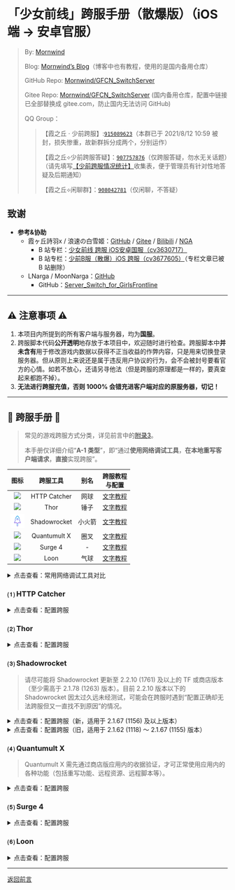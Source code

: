 # 「少女前线」跨服手册（散爆版）（iOS 端 → 安卓官服）
 > By: [Mornwind](https://github.com/Mornwind)
 > 
 > Blog: [Mornwind’s Blog](https://blog.mornwind.cc)（博客中也有教程，使用的是国内备用仓库）
 > 
 > GitHub Repo: [Mornwind/GFCN_SwitchServer](https://github.com/Mornwind/GFCN_SwitchServer) 
 > 
 > Gitee Repo: [Mornwind/GFCN_SwitchServer](https://gitee.com/Mornwind/GFCN_SwitchServer) (国内备用仓库，配置中链接已全部替换成 gitee.com，防止国内无法访问 GitHub)
 > 
 > QQ Group：
 > > 【霞之丘 · 少前跨服】:[`915089623`](https://jq.qq.com/?_wv=1027&k=5rnvPAT)（本群已于 2021/8/12 10:59 被封，损失惨重，故新群拆分成两个，分别运作）
 > > 
 > > 【霞之丘⟡少前跨服答疑】：[`907757876`](https://jq.qq.com/?_wv=1027&k=wdMRfleu)（仅跨服答疑，勿水无关话题）（请先填写[【少前跨服情况统计】](https://docs.qq.com/form/page/DREpKbGVaQWtRcGhI)收集表，便于管理员有针对性地答疑及后期通知）
 > > 
 > > 【霞之丘⟡闲聊群】：[`908042781`](https://jq.qq.com/?_wv=1027&k=Ph1teaIm)（仅闲聊，不答疑）

## 致谢

- **参考&协助**
  - 霞ヶ丘詩羽x / 浪速の白雪姬：[GitHub](https://gitee.com/KasumigaokaUtaha) / [Gitee](https://gitee.com/silvercrowsaki) / [Bilibili](https://space.bilibili.com/455501) / [NGA](https://bbs.nga.cn/thread.php?authorid=42650362)
    - B 站专栏：[少女前线 跨服 iOS安卓国服（cv3630717）](https://www.bilibili.com/read/cv3630717)
    - B 站专栏：[少前B服（散爆）iOS 跨服（cv3677605）](https://www.bilibili.com/read/cv3677605)（专栏文章已被 B 站删除）
  - LNarga / MoonNarga：[GitHub](https://github.com/MoonNarga)
    - GitHub：[Server_Switch_for_GirlsFrontline](https://github.com/MoonNarga/Server_Switch_for_GirlsFrontline)

---

## ⚠️ 注意事项 ⚠️

1. 本项目内所提到的所有客户端与服务器，均为**国服**。
2. 跨服脚本代码**公开透明**地存放于本项目中，欢迎随时进行检查。跨服脚本中**并未含有**用于修改游戏内数据以获得不正当收益的作弊内容，只是用来切换登录服务器。但从原则上来说还是属于违反用户协议的行为，会不会被封号要看官方的心情。如若不放心，还请另寻他法（但是跨服的原理都是一样的，要真查起来都跑不掉）。
3. **无法进行跨服充值，否则 1000% 会错充进客户端对应的原服务器，切记！**

---

## 📖 跨服手册 📖
 > 常见的游戏跨服方式分类，详见前言中的[附录3](/README.md#附录3ios-端常见跨服方式)。
 > 
 > 本手册仅详细介绍“**A-1 类型**”，即“通过**使用网络调试工具**，**在本地重写客户端请求**，**直接**实现跨服”。

| 图标 | 跨服工具 | 别名 | 跨服教程<br/>与配置 |
| :-: | :-: | :-: | :-: |
| ![](/Icon/HTTP_Catcher_Icon.png) | HTTP Catcher | 网球 | [文字教程](#-http-catcher) |
| ![](/Icon/Thor_Icon.png) | Thor | 锤子 | [文字教程](#-thor) |
| ![](/Icon/Shadowrocket_Icon.png) | Shadowrocket | 小火箭 | [文字教程](#-shadowrocket) |
| ![](/Icon/Quantumult_X_Icon.png) | Quantumult X | 圈叉 | [文字教程](#-quantumult-x) |
| ![](/Icon/Surge_4_Icon.png) | Surge 4 | - | [文字教程](#-surge-4) |
| ![](/Icon/Loon_Icon.png) | Loon | 气球 | [文字教程](#-loon) |

<details>
<summary>点击查看：常用网络调试工具对比</summary>

| 跨服工具 | 国区商店<br/>购买与下载 | 正规渠道价格 | 跨服操作<br/>方便程度 | 设备上同时<br/>挂梯与跨服 | 备注 |
| :-: | :-: | :-: | :-: | :-: | :-: |
| HTTP Catcher<br/>（网球） | ✅ | ¥28.00（内购）<br/>\$3.99（内购） | ★★★★ | ❌ |  |
| Thor<br/>（锤子） | ✅ | ¥88.00<br/>\$12.99 | ★★★★ | ❌ |  |
| Shadowrocket<br/>（小火箭） | ❌ | \$2.99 | ★★★★ | ✅ |  |
| Quantumult X<br/>（圈叉） | ❌ | \$7.99 | ★★ | ✅ | TF 名额已满 |
| Surge 4 | ❌ | \$49.99（首次内购）<br/>+ \$14.99/y（订阅） | ★★ | ✅ | 是真的贵 |
| Loon<br/>（气球） | ❌ | \$2.99 | ★★ | ✅ | Bug 较多 |

</details>

### ⑴ HTTP Catcher

<details>
<summary>点击查看：配置跨服</summary>

1. **下载并导入跨服配置文件**：下载下面的“.hcc”类型的跨服配置文件，通过“共享”或“在其他应用中打开”调出系统分享菜单，然后选择“拷贝到‘HTTP Catcher’”；在 HTTP Catcher 中弹出的“导入”对话框中选择“好的”，即可成功导入。

```
https://github.com/Mornwind/GFCN_SwitchServer/raw/master/HTTP_Catcher/gfcn_ios2gw.hcc
```

2. **启用跨服配置**：进入“更多”→“重写”，在弹出的“重写列表”界面中，点击下面的跨服配置使其前面出现“✓”。
3. **启用重写功能**：在“重写列表”界面中，打开上面的“重写列表”开关；然后回到“更多”界面。
4. **启用 HTTPS 解密功能**：在“更多”页面，打开最上面的“解密 HTTPS 流量”开关（旧版本中，此开关为“开启 HTTPS 抓包”）。
5. **安装 MitM 证书**：在上一步中弹出的“安装证书描述文件”对话框中选择“安装”，允许下载配置描述文件，前往系统的“设置”→“通用”→“描述文件与设备管理”中安装 MitM 所需证书。
6. **信任 MitM 证书**：在系统的“设置”→“通用”→“关于本机”→“证书信任设置”中信任该证书；然后回到 HTTP Catcher 的“更多”页面。
7. **启用仅记录消息头**：进入“高级设置”，打开“仅记录消息头”开关；然后回到“历史”界面。
8. **启动 HTTP Catcher**：点击下方的开关按钮，然后在清除了游戏后台的情况下进入游戏，即可完成跨服。（如无其他使用需求，成功跨服进入游戏后便可停止 HTTP Catcher。）

</details>

### ⑵ Thor

<details>
<summary>点击查看：配置跨服</summary>

1. **下载并导入跨服配置文件**：下载下面的“.f4thor”类型的跨服配置（过滤器）文件，通过“共享”或“在其他应用中打开”调出系统分享菜单，然后选择“拷贝到‘Thor’”；在弹出的跨服配置（过滤器）预览界面中，点击右上角导出图标，在弹出的菜单中选择“装载”，在弹出的“安全提醒”对话框中选择“继续”，即可成功导入；然后点击左上角的“✗”，回到主界面。

```
https://github.com/Mornwind/GFCN_SwitchServer/raw/master/Thor/gfcn_ios2gw.f4thor
```

2. **选中跨服过滤器**：点击闪电按钮上方显示的过滤器名称，在弹出的“过滤器”列表中，点击选中刚导入的跨服过滤器，然后会自动返回首页。
3. **安装 MitM 证书**：进入“更多”→“HTTPS 解析设置”，在“HTTPS 证书管理”页面中点击“安装证书到系统”，允许下载配置描述文件，前往系统的“设置”→“通用”→“描述文件与设备管理”中安装 MitM 所需证书。
4. **信任 MitM 证书**：在系统的“设置”→“通用”→“关于本机”→“证书信任设置”中信任该证书；然后回到 Thor 的“HTTPS 证书管理”页面。
5. **启用 HTTPS 解析**：在“HTTPS 证书管理”页面中，打开证书右侧的开关；然后返回首页。
6. **启动 Thor**：在“过滤器”主界面中，点击闪电按钮启动 Thor，然后在清除了游戏后台的情况下进入游戏，即可完成跨服。（如无其他使用需求，成功跨服进入游戏后便可停止 Thor。）

</details>

### ⑶ Shadowrocket
 > 请尽可能将 Shadowrocket 更新至 2.2.10 (1761) 及以上的 TF 或商店版本（至少需高于 2.1.78 (1263) 版本）。目前 2.2.10 版本以下的 Shadowrocket 因太过久远未经测试，可能会在跨服时遇到“配置正确却无法跨服但又一直找不到原因”的情况。

<details>
<summary>点击查看：配置跨服（新，适用于 2.1.67 (1156) 及以上版本）</summary>

#### 方法一：直接订阅简易跨服配置

1. **新建本机节点**：在首页，点击右上角“+”，添加一个类型为“HTTP”（或“HTTPS”）、地址为“localhost”（或“127.0.0.1”）、端口为“1080”（或其他在 1-65535 之间的端口）的节点，然后在首页的“服务器节点”中选中该节点。
2. **设置路由模式**：将“全局路由”设置为“直连”（或“配置”）。
3. **设置远程订阅 URL**：在“配置文件”界面，点击右上角“+”，输入下面的远程订阅 URL，点击下载。

```
https://github.com/Mornwind/GFCN_SwitchServer/raw/master/Shadowrkt/gfcn_ios2gw.conf
```

4. **下载并应用简易跨服配置**：在“远程文件”中点击该 URL，选择“使用配置”，等待下载完毕后，即可看到“本地文件”中加载了本配置。
5. **安装 MitM 证书**：从“本地文件”中找到当前正在使用的配置，点击它，在弹出的列表中选择“编辑配置”，进入“HTTPS 解密”，点击“证书授权”部分的“密码”右侧的ⓘ，在弹出的“证书”窗口中点击“生成新的 CA 证书”，成功生成证书后，再点击“安装根证书”，允许下载配置描述文件，前往系统的“设置”→“通用”→“描述文件与设备管理”中安装该证书。
6. **信任 MitM 证书**：在系统的“设置”→“通用”→“关于本机”→“证书信任设置”中信任该证书；然后返回 Shadowrocket 的“HTTPS 解密”页面。
7. **启用 HTTPS 解密**：打开“HTTPS 解密”的开关，点击右上角的“✓”保存设置；然后返回 Shadowrocket 的首页。
8. **启动 Shadowrocket**：返回 Shadowrocket 的首页，打开 Shadowrocket 的连接开关，然后在清除了游戏后台的情况下进入游戏，即可实现跨服。（如无其他使用需求，不玩游戏时别忘了停止 Shadowrocket。）

#### 方法二：手动写入当前使用中配置

1. **进入配置编辑界面**：在“配置文件”界面，从“本地文件”中找到当前正在使用的配置，点击它，在弹出的列表中选择“编辑纯文本”。
2. **添加跨服配置**：在弹出的编辑窗口中，将以下配置中 `[Script]` 及 `[MITM]` 下方的代码，在配置文件中分别找到对应位置复制进去，然后点击右上角的“保存”，返回 Shadowrocket 的首页。

```
[Script]
# 少女前线 跨安卓官服
## 切换服务器
gfcn_ios2gw = type=http-request,script-path=https://github.com/Mornwind/GFCN_SwitchServer/raw/master/Shadowrkt/gfcn_ios2gw.js,pattern=^https?:\/\/gfcn-transit\.ios\.sunborngame\.com\/index\.php,max-size=1048576,requires-body=true,enable=true

[MITM]
enable = true
hostname = gfcn-transit.ios.sunborngame.com
```

3. **安装 MitM 证书**：从“本地文件”中找到当前正在使用的配置，点击它，在弹出的列表中选择“编辑配置”，进入“HTTPS 解密”，点击“证书授权”部分的“密码”右侧的ⓘ，在弹出的“证书”窗口中点击“生成新的 CA 证书”，成功生成证书后，再点击“安装根证书”，允许下载配置描述文件，前往系统的“设置”→“通用”→“描述文件与设备管理”中安装该证书。
4. **信任 MitM 证书**：在系统的“设置”→“通用”→“关于本机”→“证书信任设置”中信任该证书；然后返回 Shadowrocket 的“HTTPS 解密”页面。
5. **启用 HTTPS 解密**：打开“HTTPS 解密”的开关，点击右上角的“✓”保存设置；然后返回 Shadowrocket 的首页。
6. **重启 Shadowrocket**：为确保修改生效，可以开关一次 Shadowrocket 的连接开关，然后在清除了游戏后台的情况下进入游戏，即可实现跨服。（如无其他使用需求，成功跨服进入游戏后便可停止 Shadowrocket。）

</details>

<details>
<summary>点击查看：配置跨服（旧，适用于 2.1.62 (1118) ～ 2.1.67 (1155) 版本）</summary>

#### 方法一：直接订阅简易跨服配置

1. **新建本机节点**：在首页，点击右上角“+”，添加一个类型为“HTTP”（或“HTTPS”）、地址为“localhost”（或“127.0.0.1”）、端口为“1080”（或其他在 1-65535 之间的端口）的节点，然后在首页的“服务器节点”中选中该节点。
2. **设置路由模式**：将“全局路由”设置为“直连”（或“配置”）。
3. **设置远程订阅 URL**：在“配置文件”页面，点击右上角“+”，输入下面的远程订阅 URL，点击下载。

```
https://github.com/Mornwind/GFCN_SwitchServer/raw/master/Shadowrkt/gfcn_ios2gw_old.conf
```

4. **下载并应用简易跨服配置**：在“远程文件”中点击该 URL，选择“使用配置”，等待下载完毕后，即可看到“本地文件”中加载了本配置。
5. **安装 MitM 证书**：从“本地文件”中找到当前正在使用的配置，点击它，在弹出的列表中选择“编辑配置”，进入“HTTPS 解密”，点击“证书授权”部分的“密码”右侧的ⓘ，在弹出的“证书”窗口中点击“生成新的 CA 证书”，成功生成证书后，再点击“安装根证书”，允许下载配置描述文件，前往系统的“设置”→“通用”→“描述文件与设备管理”中安装该证书。
6. **信任 MitM 证书**：在系统的“设置”→“通用”→“关于本机”→“证书信任设置”中信任该证书；然后返回 Shadowrocket 的“HTTPS 解密”页面。
7. **启用 HTTPS 解密**：打开“HTTPS 解密”的开关，点击右上角的“✓”保存设置；然后返回 Shadowrocket 的首页。
8. **启动 Shadowrocket**：返回 Shadowrocket 的首页，打开 Shadowrocket 的连接开关，然后在清除了游戏后台的情况下进入游戏，即可实现跨服。（如无其他使用需求，不玩游戏时别忘了停止 Shadowrocket。）

#### 方法二：手动写入当前使用中配置

1. **进入配置编辑界面**：在“配置文件”页面，从“本地文件”中找到当前正在使用的配置，点击它，在弹出的列表中选择“编辑纯文本”。
2. **添加跨服配置**：在弹出的编辑窗口中，将以下配置中 `[Script]` 及 `[MITM]` 下方的代码，在配置文件中分别找到对应位置复制进去，然后点击右上角的“保存”，返回 Shadowrocket 的首页。

```
[Script]
# 少女前线 跨安卓官服
## 切换服务器
gfcn_ios2gw_old = type=http-request,script-path=https://github.com/Mornwind/GFCN_SwitchServer/raw/master/Shadowrkt/gfcn_ios2gw_old.js,pattern=^https?:\/\/gfcn-transit\.ios\.sunborngame\.com\/index\.php,max-size=1048576,requires-body=true,enable=true

[MITM]
enable = true
hostname = gfcn-transit.ios.sunborngame.com
```

3. **安装 MitM 证书**：从“本地文件”中找到当前正在使用的配置，点击它，在弹出的列表中选择“编辑配置”，进入“HTTPS 解密”，点击“证书授权”部分的“密码”右侧的ⓘ，在弹出的“证书”窗口中点击“生成新的 CA 证书”，成功生成证书后，再点击“安装根证书”，允许下载配置描述文件，前往系统的“设置”→“通用”→“描述文件与设备管理”中安装该证书。
4. **信任 MitM 证书**：在系统的“设置”→“通用”→“关于本机”→“证书信任设置”中信任该证书；然后返回 Shadowrocket 的“HTTPS 解密”页面。
5. **启用 HTTPS 解密**：打开“HTTPS 解密”的开关，点击右上角的“✓”保存设置；然后返回 Shadowrocket 的首页。
6. **重启 Shadowrocket**：为确保修改生效，可以开关一次 Shadowrocket 的连接开关，然后在清除了游戏后台的情况下进入游戏，即可实现跨服。（如无其他使用需求，成功跨服进入游戏后便可停止 Shadowrocket。）

</details>

### ⑷ Quantumult X
 > Quantumult X 需先通过商店版应用内的收据验证，才可正常使用应用内的各种功能（包括重写功能、远程资源、远程脚本等）。

<details>
<summary>点击查看：配置跨服</summary>

#### 方法一：远程引用重写配置片段（推荐）

1. **添加重写引用远程资源**：在主界面中，点击右下角带有 Quantumult X 图标（类似三片风扇扇页）的按钮进入设置界面；在弹出的设置界面中，找到“重写”部分，点击“重写”下的“规则资源”；在弹出的“引用资源-重写”界面中，点击右上角的“新建远程资源”按钮（图标为铁链⛓️带个加号⨁）；在弹出的“资源-重写”窗口中，在“资源标签”中填入“少女前线 跨安卓官服”，“自动更新”间隔设置为“关闭”，在“资源路径”中填入下面的远程资源 URL；然后点击右上角“保存”按钮，在弹出的成功提示中点击“确定”，返回设置界面。

```
https://github.com/Mornwind/GFCN_SwitchServer/raw/master/Quan_X/gfcn_ios2gw.snippet
```

2. **启用“重写”功能**：在设置界面中，找到刚才的“重写”部分，打开其右侧的开关启用功能；然后点击左上角的箭头返回主界面。
3. **安装 MitM 证书**：在设置界面中，找到刚才的“MitM”部分，点击“生成证书”，成功生成证书后，再点击“安装根证书”，允许下载配置描述文件，前往系统的“设置”→“通用”→“描述文件与设备管理”中安装该证书。
4. **信任 MitM 证书**：在系统的“设置”→“通用”→“关于本机”→“证书信任设置”中信任该证书；然后返回 Quantumult X 的设置界面。
5. **启用 HTTPS 解密**：在设置界面中，找到刚才的“MitM”部分，打开其右侧的开关启用功能；然后点击左上角的箭头返回主界面。
6. **启动 QuanX**：打开主界面右上角开关启动 Quantumult X，即可在 iOS 端跨服登录安卓国服。（如无其他使用需求，成功跨服进入游戏后便可停止 Quantumult X。）

#### 方法二：手动写入当前使用中配置

1. **进入配置编辑界面**：在主界面中，点击右下角带有 Quantumult X 图标（类似三片风扇扇页）的按钮进入设置界面；在弹出的设置界面中，找到“配置文件”部分，点击“配置文件”下的“编辑”。
2. **添加跨服配置**：在弹出的编辑窗口中，将以下配置中 `[rewrite_local]` 及 `[MITM]` 下方的代码，在配置文件中分别找到对应位置复制进去，然后点击右上角的“保存”，返回 Quantumult X 的首页。

```
[rewrite_local]
# 少女前线 跨安卓官服
## 切换服务器
^https?:\/\/gfcn-transit\.ios\.sunborngame\.com\/index\.php url script-request-body https://github.com/Mornwind/GFCN_SwitchServer/raw/master/Quan_X/gfcn_ios2gw.js

[MITM]
hostname = gfcn-transit.ios.sunborngame.com
```

3. **安装 MitM 证书**：在设置界面中，找到刚才的“MitM”部分，点击“生成证书”，成功生成证书后，再点击“安装根证书”，允许下载配置描述文件，前往系统的“设置”→“通用”→“描述文件与设备管理”中安装该证书。
4. **信任 MitM 证书**：在系统的“设置”→“通用”→“关于本机”→“证书信任设置”中信任该证书；然后返回 Quantumult X 的设置界面。
5. **启用 HTTPS 解密**：在设置界面中，找到刚才的“MitM”部分，打开其右侧的开关启用功能；然后点击左上角的箭头返回主界面。
6. **重启 Quantumult X**：为确保修改生效，可以开关一次 Quantumult X 的连接开关，然后在清除了游戏后台的情况下进入游戏，即可实现跨服。（如无其他使用需求，成功跨服进入游戏后便可停止 Quantumult X。）

</details>

### ⑸ Surge 4

<details>
<summary>点击查看：配置跨服</summary>

#### 方法一：订阅模块化配置（推荐）

1. **安装并启用跨服配置模块**：在“首页”中找到“模块”卡片（若未找到，则去“更多”→“外观”→“卡片”中将该卡片设为可见），点击“模块”，在弹出的“模块”界面中，找到“安装的模块”部分，点击“安装新模块...”，然后在弹出的“安装模块”对话框中输入下面的 URL 地址，点“好的”下载模块文件。然后在弹出的配置预览窗口中，**检查有无恶意内容并仔细阅读最下方的“警告”**，在确认无误后，点击最下方的“安装”。回到“模块”界面，即可看到跨服配置模块已成功安装，左侧有“✓”表示该模块已启用。

```
https://github.com/Mornwind/GFCN_SwitchServer/raw/master/Surge_4/gfcn_ios2gw.sgmodule
```

2. **启用“脚本”功能**：回到“首页”中，将“脚本”卡片的开关打开（若未找到，则去“更多”→“外观”→“卡片”中将该卡片设为可见）。
3. **启用“始终开启”功能**：在“更多”→“设置”→“始终开启”中，打开“自动启动 Surge”的开关，即可保持 Surge 4 一直后台开启。
4. **安装 MitM 证书**：在“首页”中找到“MitM”卡片（若未找到，则去“更多”→“外观”→“卡片”中将该卡片设为可见），点击“配置根证书”，在弹出的“HTTPS 解密”窗口中，点击“生成新的 CA 证书”，成功生成证书后，再点击“安装根证书”，允许下载配置描述文件，前往系统的“设置”→“通用”→“描述文件与设备管理”中安装 MitM 所需证书。
5. **信任 MitM 证书**：在系统的“设置”→“通用”→“关于本机”→“证书信任设置”中信任该证书；然后回到 Surge 4 的“首页”。
6. **启动 Surge 4**：点击“首页”右上角“启动”按钮启动 Surge 4，即可在 iOS 端跨服登录安卓国服。（如无其他使用需求，成功跨服进入游戏后便可停止 Surge 4。）

#### 方法二：手动编辑配置

1. **手动添加跨服配置**：点击“首页”左上角配置名，在弹出的“配置列表”窗口中，点击“在文本模式中编辑”（或是使用任一款编辑器打开你的 Surge 配置文件（.conf）直接进行编辑）。在编辑窗口中，将以下配置中 `[Script]` 及 `[MITM]` 下方的代码，在配置文件中分别找到对应位置复制进去，然后点击右上角“完成”保存修改。

```
[Script]
# 少女前线 跨安卓官服
## 切换服务器
gfcn_ios2gw = type=http-request,pattern=^https?:\/\/gfcn-transit\.ios\.sunborngame\.com\/index\.php,script-path=https://github.com/Mornwind/GFCN_SwitchServer/raw/master/Surge_4/gfcn_ios2gw.js,requires-body=1

[MITM]
enable = true
hostname = gfcn-transit.ios.sunborngame.com
```

2. **启用“脚本”功能**：回到“首页”中，将“脚本”卡片的开关打开（若未找到，则去“更多”→“外观”→“卡片”中将该卡片设为可见）。
3. **启用“始终开启”功能**：在“更多”→“设置”→“始终开启”中，打开“自动启动 Surge”的开关，即可保持 Surge 4 一直后台开启。
4. **安装 MitM 证书**：在“首页”中找到“MitM”卡片（若未找到，则去“更多”→“外观”→“卡片”中将该卡片设为可见），点击“配置根证书”，在弹出的“HTTPS 解密”窗口中，点击“生成新的 CA 证书”，成功生成证书后，再点击“安装根证书”，允许下载配置描述文件，前往系统的“设置”→“通用”→“描述文件与设备管理”中安装 MitM 所需证书。
5. **信任 MitM 证书**：在系统的“设置”→“通用”→“关于本机”→“证书信任设置”中信任该证书；然后回到 Surge 4 的“首页”。
6. **启动 Surge 4**：点击“首页”右上角“启动”按钮启动 Surge 4，即可完成跨服。（如无其他使用需求，成功跨服进入游戏后便可停止 Surge 4。）

</details>

### ⑹ Loon

<details>
<summary>点击查看：配置跨服</summary>

#### 方法一：直接使用插件功能（推荐）

1. **进入“插件”页面**：点击进入底栏中的“配置”界面，找到“插件”部分，点击进入。
2. **添加跨服插件**：在弹出的“插件”界面中，点击最上方的“添加”按钮（图标为加号⨁），进入“添加插件”界面；在“URL”中填入下方的 URL，在“别名”中填入“少女前线 跨安卓官服”，“PROXY”默认为空白不选（或选内置的“DIRECT”），然后点击右上角“保存”；然后返回至“配置”界面。

```
https://github.com/Mornwind/GFCN_SwitchServer/raw/master/Loon/gfcn_ios2gw.plugin
```

3. **启用“脚本”功能**：在“配置”界面中，找到“脚本”部分，打开右侧的开关启用功能；然后返回“仪表”界面 。
4. **安装 MitM 证书**：在“配置”界面中，找到“MITM”部分，点击下方的“证书管理”，在弹出的“证书管理”界面中点击“生成新的 CA 证书”，成功生成证书后，再点击“安装根证书”，允许下载配置描述文件，前往系统的“设置”→“通用”→“描述文件与设备管理”中安装 MitM 所需证书。
5. **信任 MitM 证书**：在系统的“设置”→“通用”→“关于本机”→“证书信任设置”中信任该证书；然后返回 Loon 的“配置”界面。
6. **启用 HTTPS 解密**：在“配置”界面中，找到刚才的“MITM”部分，打开其右侧的开关启用功能；然后返回至“仪表”界面。
7. **启动 Loon**：点击”仪表“界面右上角的“启动“开关，然后在清除了游戏后台的情况下进入游戏，即可实现跨服。（如无其他使用需求，成功跨服进入游戏后便可停止 Loon。）

#### 方法二：手动写入当前使用中配置

1. **进入配置编辑界面**：点击下方的“配置”，然后翻到最下面“编辑”部分，点击“文本编辑”。
2. **添加跨服配置**：在弹出的编辑窗口中，将以下配置中 `[Script]` 及 `[MITM]` 下方的代码，在配置文件中分别找到对应位置复制进去，然后点击右上角的“完成”，然后返回“仪表”界面。

```
[Script]
# 少女前线 跨安卓官服
## 切换服务器
http-request ^https?:\/\/gfcn-transit\.ios\.sunborngame\.com\/index\.php script-path=https://github.com/Mornwind/GFCN_SwitchServer/raw/master/Loon/gfcn_ios2gw.js, requires-body=true, tag=gfcn_ios2gw

[MITM]
enable = true
hostname = gfcn-transit.ios.sunborngame.com
```

3. **启用“脚本”功能**：在“仪表”界面中，找到“脚本”卡片，打开“脚本”功能的开关。（若未找到，点击功能卡片下方的“快捷方式”，将“脚本”卡片设置为可见即可）
4. **安装 MitM 证书**：在“配置”界面中，找到“MITM”部分，点击下方的“证书管理”，在弹出的“证书管理”界面中点击“生成新的 CA 证书”，成功生成证书后，再点击“安装根证书”，允许下载配置描述文件，前往系统的“设置”→“通用”→“描述文件与设备管理”中安装 MitM 所需证书。
5. **信任 MitM 证书**：在系统的“设置”→“通用”→“关于本机”→“证书信任设置”中信任该证书；然后返回 Loon 的“配置”界面。
6. **启用 HTTPS 解密**：在“配置”界面中，找到刚才的“MITM”部分，打开其右侧的开关启用功能；然后返回至“仪表”界面。
7. **重启 Loon**：为确保修改生效，可以开关一次“仪表”界面右上角的“启动”开关，然后在清除了游戏后台的情况下进入游戏，即可实现跨服。（如无其他使用需求，成功跨服进入游戏后便可停止 Loon。）

</details>

---

[返回前言](/README.md)
